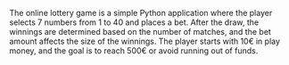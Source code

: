 The online lottery game is a simple Python application where the player selects 7 numbers from 1 to 40
and places a bet. After the draw, the winnings are determined based on the number of matches, and the bet amount affects the size of the winnings.
The player starts with 10€ in play money, and the goal is to reach 500€ or avoid running out of funds.
